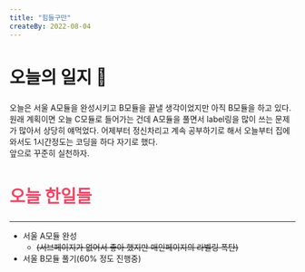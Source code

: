 ```yaml
---
title: "힘들구만"
createBy: 2022-08-04
---
```



##  <h2 style="font-size: 30px">오늘의 일지 🎪</h2>
오늘은 서울 A모듈을 완성시키고 B모듈을 끝낼 생각이었지만 아직 B모듈을 하고 있다. 원래 계획이면 오늘 C모듈로 들어가는 건데 A모듈을 풀면서 label링을 많이 쓰는 문제가 많아서 상당히 얘먹었다. 어제부터 정신차리고 계속 공부하기로 해서 오늘부터 집에 와서도 1시간정도는 코딩을 하다 자기로 했다. 
<br>
앞으로 꾸준히 실천하자.
<br>

## <h2 style="color: #ee4867; font-size: 30px">오늘 한일들</h2>
---
- 서울 A모듈 완성
    - ~~(서브페이지가 없어서 좋아 했지만 매인페이지의 라벨링 폭탄)~~
- 서울 B모듈 풀기(60% 정도 진행중)


